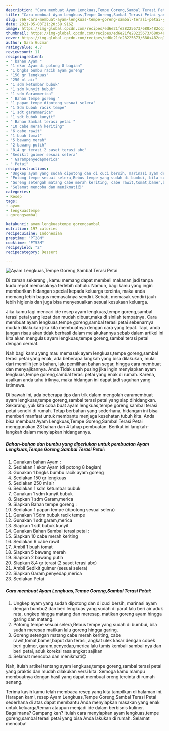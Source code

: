 ```yaml
---
description: "Cara membuat Ayam Lengkuas,Tempe Goreng,Sambal Terasi Petai yang lezat Untuk Jualan"
title: "Cara membuat Ayam Lengkuas,Tempe Goreng,Sambal Terasi Petai yang lezat Untuk Jualan"
slug: 766-cara-membuat-ayam-lengkuas-tempe-goreng-sambal-terasi-petai-yang-lezat-untuk-jualan
date: 2021-05-03T21:20:58.916Z
image: https://img-global.cpcdn.com/recipes/ed6e21fe28225673/680x482cq70/ayam-lengkuastempe-gorengsambal-terasi-petai-foto-resep-utama.jpg
thumbnail: https://img-global.cpcdn.com/recipes/ed6e21fe28225673/680x482cq70/ayam-lengkuastempe-gorengsambal-terasi-petai-foto-resep-utama.jpg
cover: https://img-global.cpcdn.com/recipes/ed6e21fe28225673/680x482cq70/ayam-lengkuastempe-gorengsambal-terasi-petai-foto-resep-utama.jpg
author: Sara Guzman
ratingvalue: 4.7
reviewcount: 11
recipeingredient:
- " bahan Ayam "
- "1 ekor Ayam di potong 8 bagian"
- "1 bngks bumbu racik ayam goreng"
- "150 gr lengkuas"
- "250 ml air"
- "1 sdm ketumbar bubuk"
- "1 sdm kunyit bubuk"
- "1 sdm Garammerica"
- " Bahan tempe goreng "
- "1 papan tempe dipotong sesuai selera"
- "1 Sdm bubuk racik tempe"
- "1 sdt garammerica"
- "1 sdt bubuk kunyit"
- " Bahan Sambal terasi petai "
- "10 cabe merah keriting"
- "6 cabe rawit"
- "1 buah tomat"
- "5 bawang merah"
- "2 bawang putih"
- "8,4 gr terasi 2 saset terasi abc"
- "Sedikit gulmer sesuai selera"
- " Garampenyedapmerica"
- " Petai"
recipeinstructions:
- "Ungkep ayam yang sudah dipotong dan di cuci bersih, marinasi ayam dengan bumbu2 dan beri lengkuas yang sudah di parut lalu beri air aduk rata, ungkep hingga matang dan meresap, matikan goreng ayam hingga garing dan matang."
- "Potomg tempe sesuai selera,Rebus tempe yang sudah di bumbui, bila sudah meresap matikan lalu goreng hingga garing."
- "Goreng setengah matang cabe merah keriting, cabe rawit,tomat,bamer,baput dan terasi, angkat ulek kasar dengan cobek beri gulmer, garam,penyedap,merica lalu tumis kembali sambal nya dan beri petai, aduk koreksi rasa angkat sajikan"
- "Selamat mencoba dan menikmati😊"
categories:
- Resep
tags:
- ayam
- lengkuastempe
- gorengsambal

katakunci: ayam lengkuastempe gorengsambal 
nutrition: 197 calories
recipecuisine: Indonesian
preptime: "PT28M"
cooktime: "PT53M"
recipeyield: "2"
recipecategory: Dessert

---
```



![Ayam Lengkuas,Tempe Goreng,Sambal Terasi Petai](https://img-global.cpcdn.com/recipes/ed6e21fe28225673/680x482cq70/ayam-lengkuastempe-gorengsambal-terasi-petai-foto-resep-utama.jpg)

Di zaman  sekarang , kamu memang dapat membeli makanan jadi tanpa kudu repot memasaknya terlebih dahulu. Namun, bagi kamu yang ingin memberikan hidangan special kepada keluarga tercinta, maka anda memang lebih bagus memasaknya sendiri. Sebab, memasak sendiri jauh lebih higienis dan juga bisa menyesuaikan sesuai kesukaan keluarga.

Jika kamu lagi mencari ide resep ayam lengkuas,tempe goreng,sambal terasi petai yang lezat dan mudah dibuat,maka di sinilah tempatnya. Cara membuat ayam lengkuas,tempe goreng,sambal terasi petai  sebenarnya mudah dilakukan jika kita membuatnya dengan cara yang tepat. Tapi, anda jangan risau akan tidak berhasil dalam melakukannya 
sebab dalam artikel ini kita akan mengulas ayam lengkuas,tempe goreng,sambal terasi petai dengan cermat.  



Nah bagi kamu yang mau memasak ayam lengkuas,tempe goreng,sambal terasi petai yang enak, ada beberapa langkah yang bisa dilakukan, mulai dari memilih jenis bahan, lalu pemilihan bahan segar, hingga cara membuat dan menyajikannya. Anda Tidak usah pusing jika ingin menyiapkan ayam lengkuas,tempe goreng,sambal terasi petai yang enak di rumah. Karena, asalkan anda  tahu triknya, maka hidangan ini dapat jadi suguhan yang istimewa.

Di bawah ini, ada beberapa tips dan trik dalam mengolah caramembuat ayam lengkuas,tempe goreng,sambal terasi petai yang siap dihidangkan. Sekarang, yuk kita coba buat ayam lengkuas,tempe goreng,sambal terasi petai sendiri di rumah. Tetap berbahan yang sederhana, hidangan ini bisa memberi manfaat untuk membantu menjaga kesehatan tubuh kita. Anda bisa membuat Ayam Lengkuas,Tempe Goreng,Sambal Terasi Petai menggunakan 23 bahan dan 4 tahap pembuatan. Berikut ini langkah-langkah dalam menyiapkan hidangannya.

<!--inarticleads1-->

##### Bahan-bahan dan bumbu yang diperlukan untuk pembuatan Ayam Lengkuas,Tempe Goreng,Sambal Terasi Petai:

1. Gunakan  bahan Ayam :
1. Sediakan 1 ekor Ayam (di potong 8 bagian)
1. Gunakan 1 bngks bumbu racik ayam goreng
1. Sediakan 150 gr lengkuas
1. Sediakan 250 ml air
1. Sediakan 1 sdm ketumbar bubuk
1. Gunakan 1 sdm kunyit bubuk
1. Siapkan 1 sdm Garam,merica
1. Siapkan  Bahan tempe goreng :
1. Sediakan 1 papan tempe (dipotong sesuai selera)
1. Gunakan 1 Sdm bubuk racik tempe
1. Gunakan 1 sdt garam,merica
1. Siapkan 1 sdt bubuk kunyit
1. Gunakan  Bahan Sambal terasi petai :
1. Siapkan 10 cabe merah keriting
1. Sediakan 6 cabe rawit
1. Ambil 1 buah tomat
1. Siapkan 5 bawang merah
1. Siapkan 2 bawang putih
1. Siapkan 8,4 gr terasi (2 saset terasi abc)
1. Ambil Sedikit gulmer (sesuai selera)
1. Siapkan  Garam,penyedap,merica
1. Sediakan  Petai




<!--inarticleads2-->

##### Cara membuat Ayam Lengkuas,Tempe Goreng,Sambal Terasi Petai:

1. Ungkep ayam yang sudah dipotong dan di cuci bersih, marinasi ayam dengan bumbu2 dan beri lengkuas yang sudah di parut lalu beri air aduk rata, ungkep hingga matang dan meresap, matikan goreng ayam hingga garing dan matang.
1. Potomg tempe sesuai selera,Rebus tempe yang sudah di bumbui, bila sudah meresap matikan lalu goreng hingga garing.
1. Goreng setengah matang cabe merah keriting, cabe rawit,tomat,bamer,baput dan terasi, angkat ulek kasar dengan cobek beri gulmer, garam,penyedap,merica lalu tumis kembali sambal nya dan beri petai, aduk koreksi rasa angkat sajikan
1. Selamat mencoba dan menikmati😊




Nah, itulah artikel tentang  ayam lengkuas,tempe goreng,sambal terasi petai  yang praktis dan mudah dilakukan versi kita. Semoga kamu mampu membuatnya dengan hasil yang dapat membuat oreng tercinta di rumah senang. 

Terima kasih kamu telah membaca resep yang kita tampilkan di halaman ini. Harapan kami, resep  Ayam Lengkuas,Tempe Goreng,Sambal Terasi Petai sederhana di atas dapat membantu Anda menyiapkan masakan yang enak untuk keluarga/teman ataupun menjadi ide dalam berbisnis kuliner. Bagaimana? Gampang kan? Itulah cara menyiapkan ayam lengkuas,tempe goreng,sambal terasi petai yang bisa Anda lakukan di rumah. Selamat mencoba!

